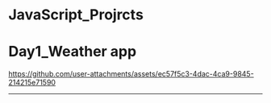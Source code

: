 # JavaScript_Projrcts
<h1>Day1_Weather app</h1>


https://github.com/user-attachments/assets/ec57f5c3-4dac-4ca9-9845-214215e71590


<hr>




